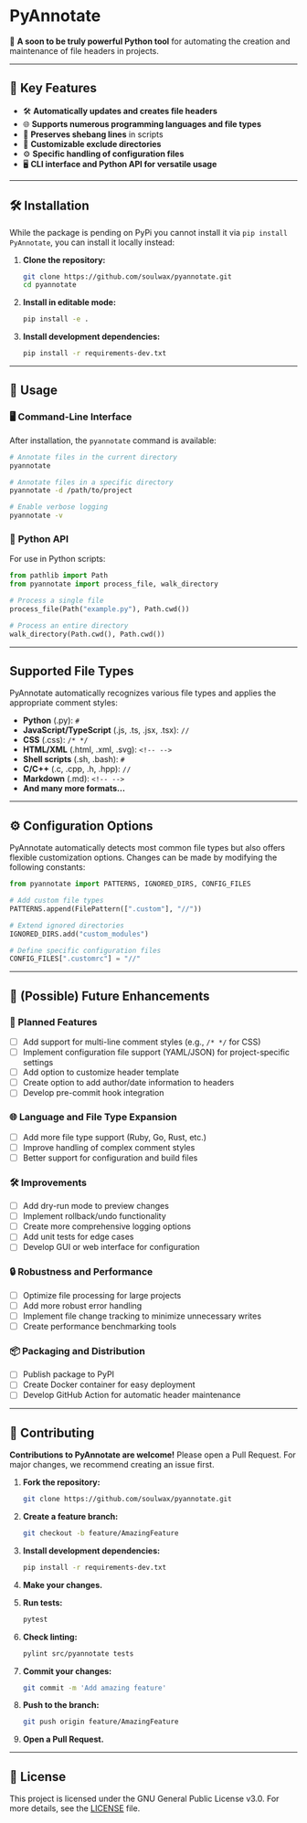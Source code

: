 # PyAnnotate

📜 **A soon to be truly powerful Python tool** for automating the creation and maintenance of file headers in projects.

---

## 🌟 Key Features

- 🛠️ **Automatically updates and creates file headers**
- 🌐 **Supports numerous programming languages and file types**
- 🔖 **Preserves shebang lines** in scripts
- 🚫 **Customizable exclude directories**
- ⚙️ **Specific handling of configuration files**
- 🖥️ **CLI interface and Python API for versatile usage**

---

## 🛠️ Installation

While the package is pending on PyPi you cannot install it via `pip install PyAnnotate`, you can install it locally instead:

1. **Clone the repository:**

   ```bash
   git clone https://github.com/soulwax/pyannotate.git
   cd pyannotate
   ```

2. **Install in editable mode:**

   ```bash
   pip install -e .
   ```

3. **Install development dependencies:**

   ```bash
   pip install -r requirements-dev.txt
   ```

---

## 🚀 Usage

### 🖥️ **Command-Line Interface**

After installation, the `pyannotate` command is available:

```bash
# Annotate files in the current directory
pyannotate

# Annotate files in a specific directory
pyannotate -d /path/to/project

# Enable verbose logging
pyannotate -v
```

### 🐍 **Python API**

For use in Python scripts:

```python
from pathlib import Path
from pyannotate import process_file, walk_directory

# Process a single file
process_file(Path("example.py"), Path.cwd())

# Process an entire directory
walk_directory(Path.cwd(), Path.cwd())
```

---

## Supported File Types

PyAnnotate automatically recognizes various file types and applies the appropriate comment styles:

- **Python** (.py): `#`
- **JavaScript/TypeScript** (.js, .ts, .jsx, .tsx): `//`
- **CSS** (.css): `/* */`
- **HTML/XML** (.html, .xml, .svg): `<!-- -->`
- **Shell scripts** (.sh, .bash): `#`
- **C/C++** (.c, .cpp, .h, .hpp): `//`
- **Markdown** (.md): `<!-- -->`
- **And many more formats...**

---

## ⚙️ Configuration Options

PyAnnotate automatically detects most common file types but also offers flexible customization options. Changes can be made by modifying the following constants:

```python
from pyannotate import PATTERNS, IGNORED_DIRS, CONFIG_FILES

# Add custom file types
PATTERNS.append(FilePattern([".custom"], "//"))

# Extend ignored directories
IGNORED_DIRS.add("custom_modules")

# Define specific configuration files
CONFIG_FILES[".customrc"] = "//"
```

---

## 🔮 (Possible) Future Enhancements

### 🚧 Planned Features

- [ ] Add support for multi-line comment styles (e.g., `/* */` for CSS)
- [ ] Implement configuration file support (YAML/JSON) for project-specific settings
- [ ] Add option to customize header template
- [ ] Create option to add author/date information to headers
- [ ] Develop pre-commit hook integration

### 🌐 Language and File Type Expansion

- [ ] Add more file type support (Ruby, Go, Rust, etc.)
- [ ] Improve handling of complex comment styles
- [ ] Better support for configuration and build files

### 🛠️ Improvements

- [ ] Add dry-run mode to preview changes
- [ ] Implement rollback/undo functionality
- [ ] Create more comprehensive logging options
- [ ] Add unit tests for edge cases
- [ ] Develop GUI or web interface for configuration

### 🔒 Robustness and Performance

- [ ] Optimize file processing for large projects
- [ ] Add more robust error handling
- [ ] Implement file change tracking to minimize unnecessary writes
- [ ] Create performance benchmarking tools

### 📦 Packaging and Distribution

- [ ] Publish package to PyPI
- [ ] Create Docker container for easy deployment
- [ ] Develop GitHub Action for automatic header maintenance

---

## 🤝 Contributing

**Contributions to PyAnnotate are welcome!** Please open a Pull Request. For major changes, we recommend creating an issue first.

1. **Fork the repository:**

   ```bash
   git clone https://github.com/soulwax/pyannotate.git
   ```

2. **Create a feature branch:**

   ```bash
   git checkout -b feature/AmazingFeature
   ```

3. **Install development dependencies:**

   ```bash
   pip install -r requirements-dev.txt
   ```

4. **Make your changes.**
5. **Run tests:**

   ```bash
   pytest
   ```

6. **Check linting:**

   ```bash
   pylint src/pyannotate tests
   ```

7. **Commit your changes:**

   ```bash
   git commit -m 'Add amazing feature'
   ```

8. **Push to the branch:**

   ```bash
   git push origin feature/AmazingFeature
   ```

9. **Open a Pull Request.**

---

## 📜 License

This project is licensed under the GNU General Public License v3.0. For more details, see the [LICENSE](LICENSE) file.

